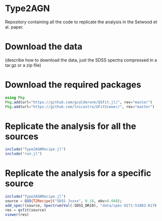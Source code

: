 # Type2AGN
Repository containing all the code to replicate the analysis in the Selwood et al. paper.

# Download the data
(describe how to download the data, just the SDSS spectra compressed in a tar.gz or a zip file)


# Download the required packages
```julia
using Pkg
Pkg.add(url="https://github.com/gcalderone/QSFit.jl/", rev="master")
Pkg.add(url="https://github.com/lnicastro/GFitViewer/", rev="master")
```

# Replicate the analysis for all the sources
```julia
include("Type2AGNRecipe.jl")
include("run.jl")
```

# Replicate the analysis for a specific source
```julia
include("Type2AGNRecipe.jl")
source = QSO{T2Recipe}("SDSS Jxxxx", 0.18, ebv=0.048);
add_spec!(source, Spectrum(Val(:SDSS_DR10), "data/spec-0271-51883-0178.fits", resolution=70.));
res = qsfit(source)
viewer(res)
```
